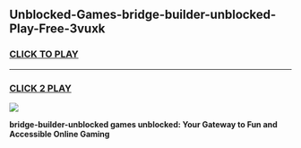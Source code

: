 
## Unblocked-Games-bridge-builder-unblocked-Play-Free-3vuxk
<h3>
<a href="https://premium76.site?title=bridge-builder-unblocked&ref=21A">CLICK TO PLAY</a></h3>
<hr>

<h3>
<a href="https://premium76.site?title=bridge-builder-unblocked&ref=21A">CLICK 2 PLAY</a>
  
</h3>

<a href="https://premium76.site?title=bridge-builder-unblocked&ref=21A"><img src="https://clearcache.store/games.png"></a>


**bridge-builder-unblocked games unblocked: Your Gateway to Fun and Accessible Online Gaming**
